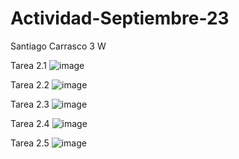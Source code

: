 # Actividad-Septiembre-23
Santiago Carrasco 3 W

Tarea 2.1
![image](https://github.com/user-attachments/assets/de3311b3-5c92-4fba-84ee-9afe8b519ce6)

Tarea 2.2
![image](https://github.com/user-attachments/assets/be67d7b3-8d34-4d70-8468-9da46c689527)

Tarea 2.3
![image](https://github.com/user-attachments/assets/d762fbed-0d64-4f69-9967-3af6047e2a89)

Tarea 2.4
![image](https://github.com/user-attachments/assets/828ccb70-a9e7-4615-8333-1991103b9217)

Tarea 2.5
![image](https://github.com/user-attachments/assets/3ba5eabd-2bd1-4946-9a1f-02fe5ace2c3a)

